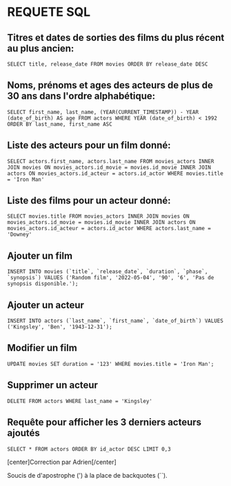 # REQUETE SQL



## Titres et dates de sorties des films du plus récent au plus ancien:

	SELECT title, release_date FROM movies ORDER BY release_date DESC


## Noms, prénoms et ages des acteurs de plus de 30 ans dans l'ordre alphabétique:

	SELECT first_name, last_name, (YEAR(CURRENT_TIMESTAMP)) - YEAR (date_of_birth) AS age FROM actors WHERE YEAR (date_of_birth) < 1992 ORDER BY last_name, first_name ASC


## Liste des acteurs pour un film donné:

	SELECT actors.first_name, actors.last_name FROM movies_actors INNER JOIN movies ON movies_actors.id_movie = movies.id_movie INNER JOIN actors ON movies_actors.id_acteur = actors.id_actor WHERE movies.title = 'Iron Man'


## Liste des films pour un acteur donné:

	SELECT movies.title FROM movies_actors INNER JOIN movies ON movies_actors.id_movie = movies.id_movie INNER JOIN actors ON movies_actors.id_acteur = actors.id_actor WHERE actors.last_name = 'Downey'


## Ajouter un film

	INSERT INTO movies (`title`, `release_date`, `duration`, `phase`, `synopsis`) VALUES ('Random film', '2022-05-04', '90', '6', 'Pas de synopsis disponible.');


## Ajouter un acteur

	INSERT INTO actors (`last_name`, `first_name`, `date_of_birth`) VALUES ('Kingsley', 'Ben', '1943-12-31');


## Modifier un film

	UPDATE movies SET duration = '123' WHERE movies.title = 'Iron Man';



## Supprimer un acteur

	DELETE FROM actors WHERE last_name = 'Kingsley'


## Requête pour afficher les 3 derniers acteurs ajoutés

	SELECT * FROM actors ORDER BY id_actor DESC LIMIT 0,3

[center]Correction par Adrien[/center]

Soucis de d'apostrophe (') à la place de backquotes (``).